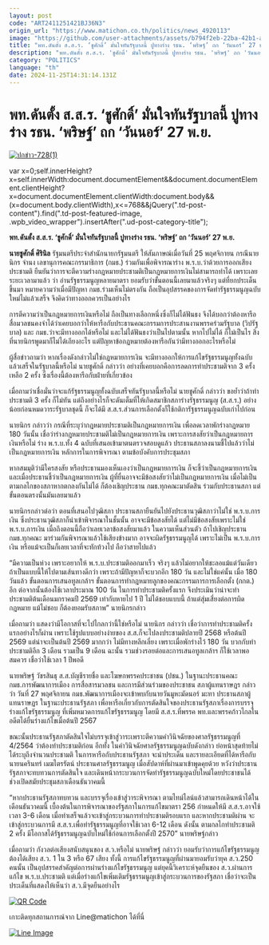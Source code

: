 ```yaml
---
layout: post
code: "ART2411251421BJ36N3"
origin_url: "https://www.matichon.co.th/politics/news_4920113"
image: "https://github.com/user-attachments/assets/b794f2eb-22ba-42b1-a316-e62acc0c9c34"
title: "พท.ดันตั้ง ส.ส.ร. ‘ชูศักดิ์’ มั่นใจทันรัฐบาลนี้ ปูทางร่าง รธน. ‘พริษฐ์’ ถก ‘วันนอร์’ 27 พ.ย."
description: "พท.ดันตั้ง ส.ส.ร. 'ชูศักดิ์' มั่นใจทันรัฐบาลนี้ ปูทางร่าง รธน. 'พริษฐ์' ถก 'วันนอร์' 27 พ.ย."
category: "POLITICS"
language: "th"
date: 2024-11-25T14:31:14.131Z
---
```


# พท.ดันตั้ง ส.ส.ร. ‘ชูศักดิ์’ มั่นใจทันรัฐบาลนี้ ปูทางร่าง รธน. ‘พริษฐ์’ ถก ‘วันนอร์’ 27 พ.ย.

[![](https://www.matichon.co.th/wp-content/uploads/2024/11/ปกข่าว-7281-215.jpg "ปกข่าว-728(1)")](https://www.matichon.co.th/wp-content/uploads/2024/11/ปกข่าว-7281-215.jpg)

var x=0;self.innerHeight?x=self.innerWidth:document.documentElement&&document.documentElement.clientHeight?x=document.documentElement.clientWidth:document.body&&(x=document.body.clientWidth),x<=768&&jQuery(".td-post-content").find(".td-post-featured-image, .wpb\_video\_wrapper").insertAfter(".ud-post-category-title");

**พท.ดันตั้ง ส.ส.ร. ‘ชูศักดิ์’ มั่นใจทันรัฐบาลนี้ ปูทางร่าง รธน. ‘พริษฐ์’ ถก ‘วันนอร์’ 27 พ.ย.**

**นายชูศักดิ์ ศิรินิล** รัฐมนตรีประจำสำนักนายกรัฐมนตรี ให้สัมภาษณ์เมื่อวันที่ 25 พฤศจิกายน กรณีนายนิกร จำนง เลขานุการคณะกรรมาธิการ (กมธ.) ร่วมกันเพื่อพิจารณาร่าง พ.ร.บ.ว่าด้วยการออกเสียงประชามติ ยืนยันว่าการจะตีความร่างกฎหมายประชามติเป็นกฎหมายการเงินไม่สามารถทำได้ เพราะเลยระยะเวลามาแล้ว ว่า อ่านรัฐธรรมนูญหลายมาตรา ยอมรับว่าขั้นตอนนี้เลยมาแล้วจริงๆ แต่ที่ยกประเด็นขึ้นมา หมายความว่าเมื่อมีปัญหา กมธ.ร่วมเห็นไม่ตรงกัน ถือเป็นอุปสรรคของการจัดทำรัฐธรรมนูญฉบับใหม่ไม่แล้วเสร็จ จึงคิดว่าทางออกควรเป็นอย่างไร

การตีความว่าเป็นกฎหมายการเงินหรือไม่ ถือเป็นทางเลือกหนึ่งซึ่งก็ไม่ได้ฟันธง จึงได้บอกว่าต้องหารือ สื่อมวลชนคงจำได้ว่าเคยบอกว่าให้หารือกับประธานคณะกรรมการประสานงานพรรคร่วมรัฐบาล (วิปรัฐบาล) และ กมธ.ว่าจะมีทางออกได้หรือไม่ และไม่ได้ฟันธงว่าเป็นไปตามนั้น หากไปไม่ได้ ก็ไม่เป็นไร สิ่งที่นายนิกรพูดมาก็ไม่ได้เถียงอะไร แต่ปัญหาข้อกฎหมายต้องหารือกันว่ามีทางออกอะไรหรือไม่

ผู้สื่อข่าวถามว่า หากเรื่องดังกล่าวไม่ใช่กฎหมายการเงิน จะมีทางออกให้การแก้ไขรัฐธรรมนูญทั้งฉบับแล้วเสร็จในรัฐบาลนี้หรือไม่ นายชูศักดิ์ กล่าวว่า อย่างที่เคยบอกคือการลดการทำประชามติจาก 3 ครั้งเหลือ 2 ครั้ง ซึ่งเรื่องนี้ต้องหารือกับฝ่ายที่เกี่ยวข้อง

เมื่อถามว่าเชื่อมั่นว่าจะแก้รัฐธรรมนูญทั้งฉบับเสร็จทันรัฐบาลนี้หรือไม่ นายชูศักดิ์ กล่าวว่า ขอย้ำว่าถ้าทำประชามติ 3 ครั้ง ก็ไม่ทัน แต่ถึงอย่างไรก็จะดันเต็มที่ให้เกิดสมาชิกสภาร่างรัฐธรรมนูญ (ส.ส.ร.) อย่างน้อยก่อนหมดวาระรัฐบาลชุดนี้ ก็จะได้มี ส.ส.ร.ส่วนการเลือกตั้งก็ใช้กติการัฐธรรมนูญฉบับเก่าไปก่อน

นายนิกร กล่าวว่า กรณีที่ระบุว่ากฎหมายประชามติเป็นกฎหมายการเงิน เพื่อลดเวลาพักร่างกฎหมาย 180 วันนั้น เชื่อว่าร่างกฎหมายประชามติไม่เป็นกฎหมายการเงิน เพราะการสงสัยว่าเป็นกฎหมายการเงินหรือไม่ ร่าง พ.ร.บ.ทั้ง 4 ฉบับที่เสนอเข้ามาตนตรวจสอบดูแล้ว ประธานสภาลงนามชี้ไปแล้วว่าไม่เป็นกฎหมายการเงิน หลักการในการพิจารณา ตามข้อบังคับการประชุมสภา

หากสมมุติว่ามีใครสงสัย หรือประธานมองเห็นเองว่าเป็นกฎหมายการเงิน ก็จะชี้ว่าเป็นกฎหมายการเงิน และเมื่อประธานชี้ว่าเป็นกฎหมายการเงิน ผู้ที่ยื่นอาจจะมีข้อสงสัยว่าไม่เป็นกฎหมายการเงิน เมื่อไม่เป็น ตามกลไกของสภาหากตกลงกันไม่ได้ ก็ต้องเชิญประธาน กมธ.ทุกคณะมาตัดสิน ร่วมกับประธานสภา แต่ขั้นตอนตรงนั้นมันเลยมาแล้ว

นายนิกรกล่าวต่อว่า ตอนที่เสนอไปวุฒิสภา ประธานสภายืนยันไปยังประธานวุฒิสภาว่าไม่ใช่ พ.ร.บ.การเงิน ซึ่งประธานวุฒิสภาก็นำเข้าพิจารณาในชั้นนั้น อาจจะมีข้อสงสัยได้ แต่ไม่มีข้อสงสัยเพราะไม่ใช่ พ.ร.บ.การเงิน เมื่อถึงตอนนี้ถือว่าเลยเวลาข้อสงสัยมาแล้ว ในความเห็นส่วนตัว ถ้าไปเชิญประธาน กมธ.ทุกคณะ มาร่วมกันพิจารณาแล้วใช้เสียงข้างมาก อาจจะผิดรัฐธรรมนูญได้ เพราะไม่เป็น พ.ร.บ.การเงิน หรือแม้จะเป็นก็เลยเวลาที่จะทักท้วงไป ถือว่าสายไปแล้ว

“มีความเป็นห่วง เพราะอยากให้ พ.ร.บ.ประชามติออกมาเร็ว จริงๆ แล้วไม่อยากให้ชะลอแม้แต่วันเดียว ถ้าเป็นแบบนี้ให้ไปตามเส้นทางดีกว่า เพราะถ้ามีปัญหาก็จะบวกอีก 180 วัน และไม่ใช่แค่นั้น เมื่อ 180 วันแล้ว ขั้นตอนการเสนอทูลเกล้าฯ ขั้นตอนการทำกฎหมายลูกของคณะกรรมการการเลือกตั้ง (กกต.) อีก ต่อจากนั้นต้องใช้เวลาประมาณ 100 วัน ในการทำประชามติครั้งแรก จึงประเมินว่าน่าจะทำประชามติต้นเดือนมกราคมปี 2569 เท่ากับหายไป 1 ปี ไม่ได้ชอบแบบนี้ ถ้าแต่สุ่มเสี่ยงต่อการผิดกฎหมาย แม้ไม่ชอบ ก็ต้องยอมรับสภาพ” นายนิกรกล่าว

เมื่อถามว่า แสดงว่ามีโอกาสที่จะไปไกลกว่านี้ใช่หรือไม่ นายนิกร กล่าวว่า เชื่อว่าการทำประชามติครั้งแรกอย่างไรก็ผ่าน เพราะใช้รูปแบบอย่างง่ายของ ส.ส.ก็จะไปลงประชามติปลายปี 2568 หรือต้นปี 2569 แต่น่าจะเป็นต้นปี 2569 มากกว่า ไม่มีทางหลีกเลี่ยง เพราะเมื่อพักร่างไว้ 180 วัน บวกกับทำประชามติอีก 3 เดือน รวมเป็น 9 เดือน ฉะนั้น รวมช่วงรอยต่อและการเสนอทูลเกล้าฯ ก็ใช้เวลาพอสมควร เชื่อว่าใช้เวลา 1 ปีพอดี

นายพริษฐ์ วัชรสินธุ ส.ส.บัญชีรายชื่อ และโฆษกพรรคประชาชน (ปชน.) ในฐานะประธานคณะ กมธ.การพัฒนาการเมือง การสื่อสารมวลชน และการมีส่วนร่วมของประชาชน สภาผู้แทนราษฎร กล่าวว่า วันที่ 27 พฤศจิกายน กมธ.พัฒนาการเมืองจะเข้าพบกับนายวันมูหะมัดนอร์ มะทา ประธานสภาผู้แทนราษฎร ในฐานะประธานรัฐสภา เพื่อหารือเกี่ยวกับการตัดสินใจของประธานรัฐสภาเรื่องการบรรจุร่างแก้ไขรัฐธรรมนูญ ที่เพิ่มหมวดการแก้ไขรัฐธรรมนูญ โดยมี ส.ส.ร.ที่พรรค พท.และพรรคก้าวไกลในอดีตได้ยื่นร่างแก้ไขเมื่อต้นปี 2567

ขณะนั้นประธานรัฐสภาตัดสินใจไม่บรรจุเข้าสู่วาระเพราะตีความคำวินิจฉัยของศาลรัฐธรรมนูญที่ 4/2564 ว่าต้องทำประชามติก่อน อีกทั้ง ในคำวินิจฉัยศาลรัฐธรรมนูญฉบับดังกล่าว ย่อหน้าสุดท้ายไม่ได้ระบุถึงจำนวนประชามติ ในการหารือกับประธานรัฐสภา จะนำประเด็น และรายละเอียดที่ได้หารือกับนายนครินทร์ เมฆไตรรัตน์ ประธานศาลรัฐธรรมนูญ เมื่อสัปดาห์ที่ผ่านมาเข้าพูดคุยด้วย หวังว่าประธานรัฐสภาจะทบทวนการตัดสินใจ และเดินหน้ากระบวนการจัดทำรัฐธรรมนูญฉบับใหม่โดยประชาชนได้ ช่วงเปิดสมัยประชุมสภาเดือนธันวาคมนี้

“หากประธานรัฐสภาทบทวน และบรรจุเรื่องเข้าสู่วาระพิจารณา ตามไทม์ไลน์แล้วสามารถเดินหน้าได้ในเดือนธันวาคมนี้ เบื้องต้นในการพิจารณาของรัฐสภาในการแก้ไขมาตรา 256 กำหนดให้มี ส.ส.ร.อาจใช้เวลา 3-6 เดือน เมื่อทำเสร็จแล้วจะเข้าสู่กระบวนการทำประชามติรอบแรก และหากประชามติผ่าน จะเข้าสู่กระบวนการมี ส.ส.ร.เพื่อทำรัฐธรรมนูญที่อาจใช้เวลา 6-12 เดือน ดังนั้น ตามกลไกทำประชามติ 2 ครั้ง มีโอกาสได้รัฐธรรมนูญฉบับใหม่ใช้ก่อนการเลือกตั้งปี 2570” นายพริษฐ์กล่าว

เมื่อถามว่า กังวลต่อเสียงสนับสนุนของ ส.ว.หรือไม่ นายพริษฐ์ กล่าวว่า ยอมรับว่าการแก้ไขรัฐธรรมนูญต้องได้เสียง ส.ว. 1 ใน 3 หรือ 67 เสียง ทั้งนี้ การแก้ไขรัฐธรรมนูญที่ผ่านมายอมรับว่ายุค ส.ว.250 คนนั้น เป็นอุปสรรคสำคัญต่อการผ่านร่างแก้ไขรัฐธรรมนูญ แต่ยุคนี้วิเคราะห์จุดยืนของ ส.ว.ผ่านการแก้ไข พ.ร.บ.ประชามติ แต่เมื่อร่างแก้ไขเพิ่มเติมรัฐธรรมนูญเข้าสู่กระบวนการของรัฐสภา เชื่อว่าจะเป็นประเด็นที่แสดงให้เห็นว่า ส.ว.มีจุดยืนอย่างไร

[![QR Code](https://www.matichon.co.th/wp-content/uploads/2023/07/wob1371z.jpg)](https://lin.ee/ht0nDxX)

เกาะติดทุกสถานการณ์จาก Line@matichon ได้ที่นี่

[![Line Image](https://www.matichon.co.th/wp-content/uploads/2023/07/th.png)](https://lin.ee/ht0nDxX)